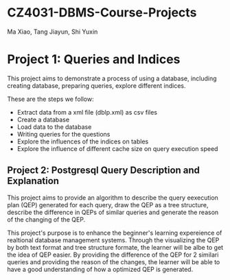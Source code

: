 # CZ4031-DBMS-Course-Projects

Ma Xiao, Tang Jiayun, Shi Yuxin

# Project 1: Queries and Indices

This project aims to demonstrate a process of using a database, including creating database, preparing queries, explore different indices.

These are the steps we follow:

- Extract data from a xml file (dblp.xml) as csv files
- Create a database
- Load data to the database
- Writing queries for the questions
- Explore the influences of the indices on tables
- Explore the influence of different cache size on query execution speed 


## Project 2: Postgresql Query Description and Explanation

This project aims to provide an algorithm to describe the query eexecution plan (QEP) generated for each query, draw the QEP as a tree structure, describe the difference in QEPs of similar queries and generate the reason of the changing of the QEP.

This project's purpose is to enhance the beginner's learning expereience of realtional database management systems. Through the visualizing the QEP by both text format and tree structure formate, the learner will be albe to get the idea of QEP easier. By providing the difference of the QEP for 2 similari queries and providing the reason of the changes, the learner will be able to have a good understanding of how a optimized QEP is generated.
